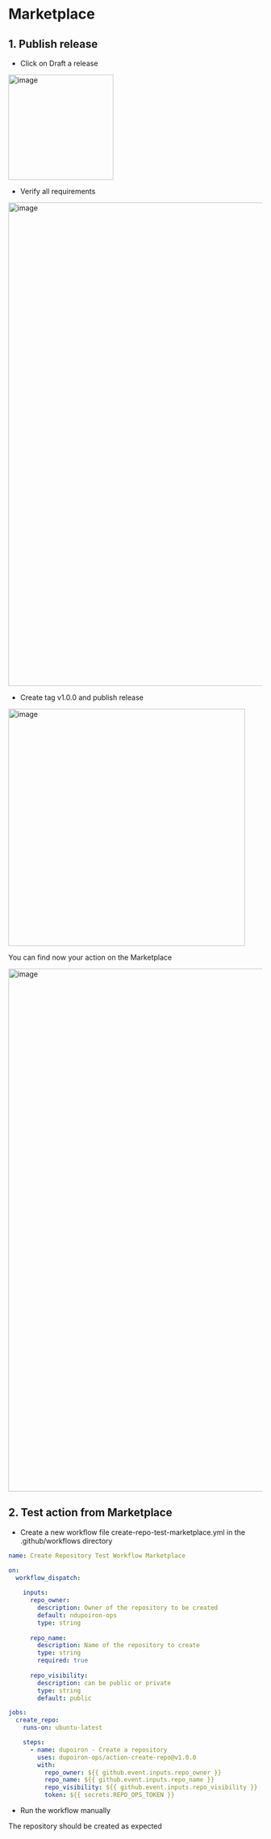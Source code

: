 # Marketplace

## 1. Publish release

* Click on Draft a release

<img width="208" alt="image" src="https://github.com/tdupoiron-org/issue-ops/assets/7711190/f7ffaefd-7356-4037-9018-5cbeea662875">

* Verify all requirements

<img width="956" alt="image" src="https://github.com/tdupoiron-org/issue-ops/assets/7711190/8807f141-97b6-401f-ac7e-e2cd0a06869f">

* Create tag v1.0.0 and publish release

<img width="469" alt="image" src="https://github.com/tdupoiron-org/issue-ops/assets/7711190/ce83a0cf-d242-48cf-926c-cd0ad11ff162">

You can find now your action on the Marketplace

<img width="1034" alt="image" src="https://github.com/tdupoiron-org/issue-ops/assets/7711190/e86b0dbb-0500-474f-98df-c36f291ba224">

## 2. Test action from Marketplace

* Create a new workflow file create-repo-test-marketplace.yml in the .github/workflows directory

```yaml
name: Create Repository Test Workflow Marketplace

on:
  workflow_dispatch:
    
    inputs:
      repo_owner:
        description: Owner of the repository to be created
        default: ndupoiron-ops
        type: string
      
      repo_name:
        description: Name of the repository to create
        type: string
        required: true
        
      repo_visibility:
        description: can be public or private
        type: string
        default: public

jobs:
  create_repo:
    runs-on: ubuntu-latest

    steps:
      - name: dupoiron - Create a repository
        uses: dupoiron-ops/action-create-repo@v1.0.0
        with:
          repo_owner: ${{ github.event.inputs.repo_owner }}
          repo_name: ${{ github.event.inputs.repo_name }}
          repo_visibility: ${{ github.event.inputs.repo_visibility }}
          token: ${{ secrets.REPO_OPS_TOKEN }}
```

* Run the workflow manually

The repository should be created as expected
